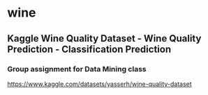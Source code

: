 # wine
## Kaggle Wine Quality Dataset - Wine Quality Prediction - Classification Prediction
### Group assignment for Data Mining class 
https://www.kaggle.com/datasets/yasserh/wine-quality-dataset
